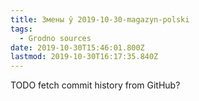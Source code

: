```yaml
---
title: Змены ў 2019-10-30-magazyn-polski
tags:
  - Grodno sources
date: 2019-10-30T15:46:01.800Z
lastmod: 2019-10-30T16:17:35.840Z
---
```


TODO fetch commit history from GitHub?
